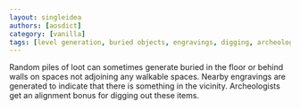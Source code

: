 ```yaml
---
layout: singleidea
authors: [aosdict]
category: [vanilla]
tags: [level generation, buried objects, engravings, digging, archeologist, alignment record]
---
```

Random piles of loot can sometimes generate buried in the floor or behind walls on spaces not adjoining any walkable spaces. Nearby engravings are generated to indicate that there is something in the vicinity. Archeologists get an alignment bonus for digging out these items.

